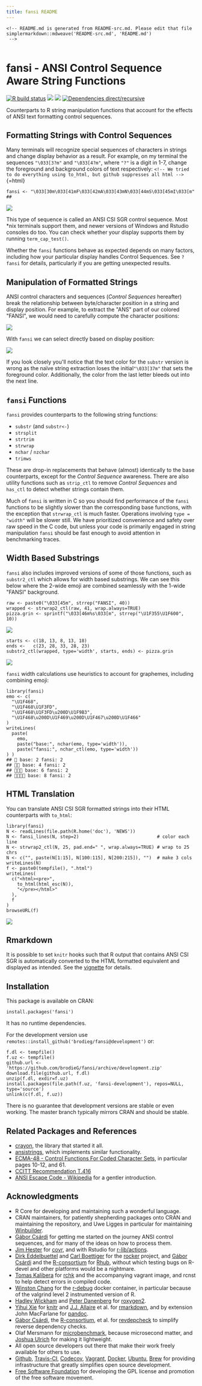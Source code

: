 ```yaml
---
title: fansi README
---
```


```{=html}
<!-- README.md is generated from README-src.md. Please edit that file
simplermarkdown::mdweave('README-src.md', 'README.md')
 -->
```
``` {#start .R}
```

# fansi - ANSI Control Sequence Aware String Functions

[![R build
status](https://github.com/brodieG/fansi/workflows/R-CMD-check/badge.svg)](https://github.com/brodieG/fansi/actions)
[![](https://codecov.io/gh/brodieG/fansi/branch/master/graphs/badge.svg?branch=master)](https://codecov.io/github/brodieG/fansi?branch=master)
[![](http://www.r-pkg.org/badges/version/fansi)](https://cran.r-project.org/package=fansi)
[![Dependencies
direct/recursive](https://tinyverse.netlify.app/badge/fansi)](https://tinyverse.netlify.app/)

Counterparts to R string manipulation functions that account for the
effects of ANSI text formatting control sequences.

## Formatting Strings with Control Sequences

Many terminals will recognize special sequences of characters in strings
and change display behavior as a result. For example, on my terminal the
sequences `"\033[3?m"` and `"\033[4?m"`, where `"?"` is a digit in 1-7,
change the foreground and background colors of text respectively: `<!--
We tried to do everything using to_html, but github suppresses all html
-->`{=html}

``` {#fansi .R}
fansi <- "\033[30m\033[41mF\033[42mA\033[43mN\033[44mS\033[45mI\033[m"
## 
```

![](https://raw.githubusercontent.com/brodieG/fansi/rc/extra/images/fansi-1.png)

This type of sequence is called an ANSI CSI SGR control sequence. Most
\*nix terminals support them, and newer versions of Windows and Rstudio
consoles do too. You can check whether your display supports them by
running `term_cap_test()`.

Whether the `fansi` functions behave as expected depends on many
factors, including how your particular display handles Control
Sequences. See `?fansi` for details, particularly if you are getting
unexpected results.

## Manipulation of Formatted Strings

ANSI control characters and sequences (*Control Sequences* hereafter)
break the relationship between byte/character position in a string and
display position. For example, to extract the "ANS" part of our colored
"FANSI", we would need to carefully compute the character positions:

![](https://raw.githubusercontent.com/brodieG/fansi/rc/extra/images/fansi-2.png)

With `fansi` we can select directly based on display position:

![](https://raw.githubusercontent.com/brodieG/fansi/rc/extra/images/fansi-3.png)

If you look closely you'll notice that the text color for the `substr`
version is wrong as the naïve string extraction loses the
initial`"\033[37m"` that sets the foreground color. Additionally, the
color from the last letter bleeds out into the next line.

## `fansi` Functions

`fansi` provides counterparts to the following string functions:

-   `substr` (and `substr<-`)
-   `strsplit`
-   `strtrim`
-   `strwrap`
-   `nchar` / `nzchar`
-   `trimws`

These are drop-in replacements that behave (almost) identically to the
base counterparts, except for the *Control Sequence* awareness. There
are also utility functions such as `strip_ctl` to remove *Control
Sequences* and `has_ctl` to detect whether strings contain them.

Much of `fansi` is written in C so you should find performance of the
`fansi` functions to be slightly slower than the corresponding base
functions, with the exception that `strwrap_ctl` is much faster.
Operations involving `type = "width"` will be slower still. We have
prioritized convenience and safety over raw speed in the C code, but
unless your code is primarily engaged in string manipulation `fansi`
should be fast enough to avoid attention in benchmarking traces.

## Width Based Substrings

`fansi` also includes improved versions of some of those functions, such
as `substr2_ctl` which allows for width based substrings. We can see
this below where the 2-wide emoji are combined seamlessly with the
1-wide "FANSI" background.

``` {#pizza .R}
raw <- paste0("\033[45m", strrep("FANSI", 40))
wrapped <- strwrap2_ctl(raw, 41, wrap.always=TRUE)
pizza.grin <- sprintf("\033[46m%s\033[m", strrep("\U1F355\U1F600", 10))
```

![](https://raw.githubusercontent.com/brodieG/fansi/rc/extra/images/pizza-grin.png)

``` {#subs .R}
starts <- c(18, 13, 8, 13, 18)
ends <-   c(23, 28, 33, 28, 23)
substr2_ctl(wrapped, type='width', starts, ends) <- pizza.grin
```

![](https://raw.githubusercontent.com/brodieG/fansi/rc/extra/images/wrapped-1.png)

`fansi` width calculations use heuristics to account for graphemes,
including combining emoji:

``` {#graphemes .R}
library(fansi)
emo <- c(
  "\U1F468",
  "\U1F468\U1F3FD",
  "\U1F468\U1F3FD\u200D\U1F9B3",
  "\U1F468\u200D\U1F469\u200D\U1F467\u200D\U1F466"
)
writeLines(
  paste(
    emo,
    paste("base:", nchar(emo, type='width')),
    paste("fansi:", nchar_ctl(emo, type='width'))
) )
## 👨 base: 2 fansi: 2
## 👨🏽 base: 4 fansi: 2
## 👨🏽‍🦳 base: 6 fansi: 2
## 👨‍👩‍👧‍👦 base: 8 fansi: 2
```

## HTML Translation

You can translate ANSI CSI SGR formatted strings into their HTML
counterparts with `to_html`:

``` {#html .R}
library(fansi)
N <- readLines(file.path(R.home('doc'), 'NEWS'))
N <- fansi_lines(N, step=2)                             # color each line
N <- strwrap2_ctl(N, 25, pad.end=" ", wrap.always=TRUE) # wrap to 25 chrs
N <- c("", paste(N[1:15], N[100:115], N[200:215]), "")  # make 3 cols
writeLines(N)
f <- paste0(tempfile(), ".html")
writeLines(
  c("<html><pre>",
    to_html(html_esc(N)),
    "</pre></html>"
  ),
  f
)
browseURL(f)
```

![](https://raw.githubusercontent.com/brodieG/fansi/rc/extra/images/sgr_to_html.png)

## Rmarkdown

It is possible to set `knitr` hooks such that R output that contains
ANSI CSI SGR is automatically converted to the HTML formatted equivalent
and displayed as intended. See the
[vignette](https://htmlpreview.github.io/?https://raw.githubusercontent.com/brodieG/fansi/rc/extra/sgr-in-rmd.html)
for details.

## Installation

This package is available on CRAN:

``` {#install .R}
install.packages('fansi')
```

It has no runtime dependencies.

For the development version use
`remotes::install_github('brodieg/fansi@development')` or:

``` {#install2 .R}
f.dl <- tempfile()
f.uz <- tempfile()
github.url <- 'https://github.com/brodieG/fansi/archive/development.zip'
download.file(github.url, f.dl)
unzip(f.dl, exdir=f.uz)
install.packages(file.path(f.uz, 'fansi-development'), repos=NULL, type='source')
unlink(c(f.dl, f.uz))
```

There is no guarantee that development versions are stable or even
working. The master branch typically mirrors CRAN and should be stable.

## Related Packages and References

-   [crayon](https://github.com/r-lib/crayon), the library that started
    it all.
-   [ansistrings](https://github.com/r-lib/ansistrings/), which
    implements similar functionality.
-   [ECMA-48 - Control Functions For Coded Character
    Sets](https://www.ecma-international.org/publications-and-standards/standards/ecma-48/),
    in particular pages 10-12, and 61.
-   [CCITT Recommendation
    T.416](https://www.itu.int/rec/dologin_pub.asp?lang=e&id=T-REC-T.416-199303-I!!PDF-E&type=items)
-   [ANSI Escape Code -
    Wikipedia](https://en.wikipedia.org/wiki/ANSI_escape_code) for a
    gentler introduction.

## Acknowledgments

-   R Core for developing and maintaining such a wonderful language.
-   CRAN maintainers, for patiently shepherding packages onto CRAN and
    maintaining the repository, and Uwe Ligges in particular for
    maintaining [Winbuilder](https://win-builder.r-project.org/).
-   [Gábor Csárdi](https://github.com/gaborcsardi) for getting me
    started on the journey ANSI control sequences, and for many of the
    ideas on how to process them.
-   [Jim Hester](https://github.com/jimhester) for
    [covr](https://cran.r-project.org/package=covr), and with Rstudio
    for [r-lib/actions](https://github.com/r-lib/actions).
-   [Dirk Eddelbuettel](https://github.com/eddelbuettel) and [Carl
    Boettiger](https://github.com/cboettig) for the
    [rocker](https://github.com/rocker-org/rocker) project, and [Gábor
    Csárdi](https://github.com/gaborcsardi) and the
    [R-consortium](https://www.r-consortium.org/) for
    [Rhub](https://github.com/r-hub), without which testing bugs on
    R-devel and other platforms would be a nightmare.
-   [Tomas Kalibera](https://github.com/kalibera) for
    [rchk](https://github.com/kalibera/rchk) and the accompanying
    vagrant image, and rcnst to help detect errors in compiled code.
-   [Winston Chang](https://github.com/wch) for the
    [r-debug](https://hub.docker.com/r/wch1/r-debug/) docker container,
    in particular because of the valgrind level 2 instrumented version
    of R.
-   [Hadley Wickham](https://github.com/hadley/) and [Peter
    Danenberg](https://github.com/klutometis) for
    [roxygen2](https://cran.r-project.org/package=roxygen2).
-   [Yihui Xie](https://github.com/yihui) for
    [knitr](https://cran.r-project.org/package=knitr) and [J.J.
    Allaire](https://github.com/jjallaire) et al. for
    [rmarkdown](https://cran.r-project.org/package=rmarkdown), and by
    extension John MacFarlane for [pandoc](https://pandoc.org/).
-   [Gábor Csárdi](https://github.com/gaborcsardi), the
    [R-consortium](https://www.r-consortium.org/), et al. for
    [revdepcheck](https://github.com/r-lib/revdepcheck) to simplify
    reverse dependency checks.
-   Olaf Mersmann for
    [microbenchmark](https://cran.r-project.org/package=microbenchmark),
    because microsecond matter, and [Joshua
    Ulrich](https://github.com/joshuaulrich) for making it lightweight.
-   All open source developers out there that make their work freely
    available for others to use.
-   [Github](https://github.com/), [Travis-CI](https://travis-ci.org/),
    [Codecov](https://about.codecov.io/),
    [Vagrant](https://www.vagrantup.com/),
    [Docker](https://www.docker.com/), [Ubuntu](https://ubuntu.com/),
    [Brew](https://brew.sh/) for providing infrastructure that greatly
    simplifies open source development.
-   [Free Software Foundation](https://www.fsf.org/) for developing the
    GPL license and promotion of the free software movement.
